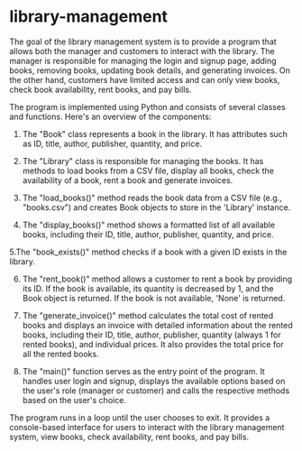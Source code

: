 # library-management

The goal of the library management system is to provide a program that allows both the manager and customers to interact with the library.
The manager is responsible for managing the login and signup page, adding books, removing books, updating book details, and generating invoices.
On the other hand, customers have limited access and can only view books, check book availability, rent books, and pay bills.

The program is implemented using Python and consists of several classes and functions. Here's an overview of the components:

1. The "Book" class represents a book in the library. It has attributes such as ID, title, author, publisher, quantity, and price.

2. The "Library" class is responsible for managing the books. It has methods to load books from a CSV file, display all books, check the availability of a book,
   rent a book and generate invoices.

3. The "load_books()" method reads the book data from a CSV file (e.g., "books.csv") and creates Book objects to store in the 'Library' instance.

4. The "display_books()" method shows a formatted list of all available books, including their ID, title, author, publisher, quantity, and price.


 5.The "book_exists()" method checks if a book with a given ID exists in the library.

6. The "rent_book()" method allows a customer to rent a book by providing its ID. 
   If the book is available, its quantity is decreased by 1, and the Book object is returned. If the book is not available, 'None' is returned.

7. The "generate_invoice()" method calculates the total cost of rented books and displays an invoice with detailed information about the rented books,
   including their ID, title, author, publisher, quantity (always 1 for rented books), and individual prices.
   It also provides the total price for all the rented books.

8. The "main()" function serves as the entry point of the program. 
   It handles user login and signup, displays the available options based on the user's role (manager or customer)
   and calls the respective methods based on the user's choice.
   
The program runs in a loop until the user chooses to exit.
It provides a console-based interface for users to interact with the library management system, view books, check availability, rent books, and pay bills.
